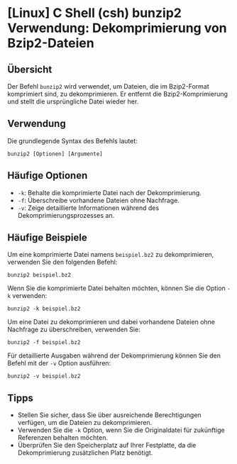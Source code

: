 # [Linux] C Shell (csh) bunzip2 Verwendung: Dekomprimierung von Bzip2-Dateien

## Übersicht
Der Befehl `bunzip2` wird verwendet, um Dateien, die im Bzip2-Format komprimiert sind, zu dekomprimieren. Er entfernt die Bzip2-Komprimierung und stellt die ursprüngliche Datei wieder her.

## Verwendung
Die grundlegende Syntax des Befehls lautet:

```
bunzip2 [Optionen] [Argumente]
```

## Häufige Optionen
- `-k`: Behalte die komprimierte Datei nach der Dekomprimierung.
- `-f`: Überschreibe vorhandene Dateien ohne Nachfrage.
- `-v`: Zeige detaillierte Informationen während des Dekomprimierungsprozesses an.

## Häufige Beispiele
Um eine komprimierte Datei namens `beispiel.bz2` zu dekomprimieren, verwenden Sie den folgenden Befehl:

```
bunzip2 beispiel.bz2
```

Wenn Sie die komprimierte Datei behalten möchten, können Sie die Option `-k` verwenden:

```
bunzip2 -k beispiel.bz2
```

Um eine Datei zu dekomprimieren und dabei vorhandene Dateien ohne Nachfrage zu überschreiben, verwenden Sie:

```
bunzip2 -f beispiel.bz2
```

Für detaillierte Ausgaben während der Dekomprimierung können Sie den Befehl mit der `-v` Option ausführen:

```
bunzip2 -v beispiel.bz2
```

## Tipps
- Stellen Sie sicher, dass Sie über ausreichende Berechtigungen verfügen, um die Dateien zu dekomprimieren.
- Verwenden Sie die `-k` Option, wenn Sie die Originaldatei für zukünftige Referenzen behalten möchten.
- Überprüfen Sie den Speicherplatz auf Ihrer Festplatte, da die Dekomprimierung zusätzlichen Platz benötigt.